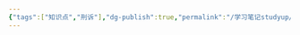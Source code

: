 ```yaml
---
{"tags":["知识点","刑诉"],"dg-publish":true,"permalink":"/学习笔记studyup/刑事诉讼法/辩论权/","dgPassFrontmatter":true,"created":"2024-11-10T22:49:07.909+08:00","updated":"2024-11-10T22:49:08.217+08:00"}
---
```



